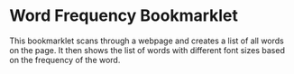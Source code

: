# Word Frequency Bookmarklet

This bookmarklet scans through a webpage and creates a list of all words on the
page. It then shows the list of words with different font sizes based on the
frequency of the word.